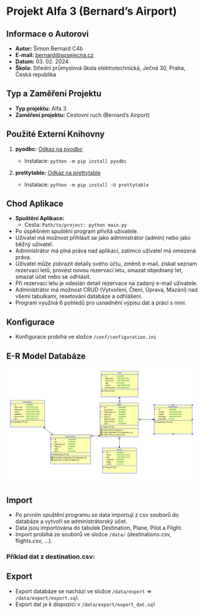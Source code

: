 # Projekt Alfa 3 (Bernard’s Airport)

## Informace o Autorovi
- **Autor:** Šimon Bernard C4b
- **E-mail:** bernard@spsejecna.cz
- **Datum:** 03. 02. 2024
- **Škola:** Střední průmyslová škola elektrotechnická, Ječná 30, Praha, Česká republika

## Typ a Zaměření Projektu
- **Typ projektu:** Alfa 3
- **Zaměření projektu:** Cestovní ruch (Bernard’s Airport)

## Použité Externí Knihovny
1. **pyodbc:** [Odkaz na pyodbc](https://pypi.org/project/pyodbc/)
   - Instalace: `python -m pip install pyodbc`

2. **prettytable:** [Odkaz na prettytable](https://pypi.org/project/prettytable/)
   - Instalace: `python -m pip install -U prettytable`

## Chod Aplikace
- **Spuštění Aplikace:**
  - Cesta: `Path/to/project: python main.py`
- Po úspěšném spuštění program přivítá uživatele.
- Uživatel má možnost přihlásit se jako administrátor (admin) nebo jako běžný uživatel.
- Administrátor má plná práva nad aplikací, zatímco uživatel má omezená práva.
- Uživatel může zobrazit detaily svého účtu, změnit e-mail, získat seznam rezervací letů, provést novou rezervaci letu, smazat objednaný let, smazat účet nebo se odhlásit.
- Při rezervaci letu je odeslán detail rezervace na zadaný e-mail uživatele.
- Administrátor má možnost CRUD (Vytvoření, Čtení, Úprava, Mazání) nad všemi tabulkami, resetování databáze a odhlášení.
- Program využívá 6 pohledů pro usnadnění výpisu dat a práci s nimi.

## Konfigurace
- Konfigurace probíhá ve složce `/conf/configuration.ini`

## E-R Model Databáze
![E-R Model](https://raw.githubusercontent.com/SimonBer7/DB_Airport/main/diagrams/er_model.png)

## Import
- Po prvním spuštění programu se data importují z csv souborů do databáze a vytvoří se administrátorský účet.
- Data jsou importována do tabulek Destination, Plane, Pilot a Flight.
- Import probíhá ze souborů ve složce `/data/` (destinations.csv, flights.csv, …).

### Příklad dat z destination.csv:

## Export
- Export databáze se nachází ve složce `/data/export` => `/data/export/export.sql`
- Export dat je k dispozici v `/data/export/export_dat.sql`

